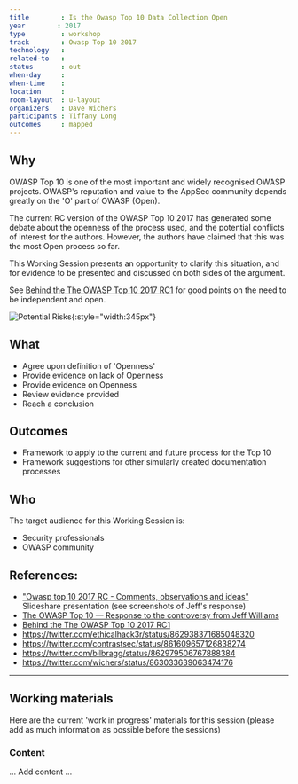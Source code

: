 ```yaml
---
title        : Is the Owasp Top 10 Data Collection Open
year		: 2017
type         : workshop
track        : Owasp Top 10 2017
technology   :
related-to   :
status       : out
when-day     :
when-time    :
location     :
room-layout  : u-layout
organizers   : Dave Wichers
participants : Tiffany Long
outcomes     : mapped
---
```


## Why

OWASP Top 10 is one of the most important and widely recognised OWASP projects. OWASP's reputation and value to the AppSec
community depends greatly on the 'O' part of OWASP (Open).

The current RC version of the OWASP Top 10 2017 has generated some debate about the openness of the process used, and the potential conflicts of interest for the authors. However, the authors have claimed that this was the most Open process so far.

This Working Session presents an opportunity to clarify this situation, and for evidence to be presented and discussed on both
sides of the argument.

See [Behind the The OWASP Top 10 2017 RC1](https://medium.com/@JoshCGrossman/behind-the-the-owasp-top-10-2017-rc1-df43236f79ff) for good points on the need to be independent and open.

![Potential Risks](https://cdn-images-1.medium.com/max/1440/1*pVqqjr479FPGgt8xOsVZfw.png){:style="width:345px"}

## What

 - Agree upon definition of 'Openness'
 - Provide evidence on lack of Openness
 - Provide evidence on Openness
 - Review evidence provided
 - Reach a conclusion

## Outcomes

- Framework to apply to the current and future process for the Top 10
- Framework suggestions for other simularly created documentation processes

## Who

The target audience for this Working Session is:

 - Security professionals
 - OWASP community

## References:

 - ["Owasp top 10 2017 RC - Comments, observations and ideas"](https://www.slideshare.net/DinisCruz/owasp-top-10-2017-rc-comments-observations-and-ideas) Slideshare presentation (see screenshots of Jeff's response)
 - [The OWASP Top 10 — Response to the controversy from Jeff Williams](https://medium.com/@JoshCGrossman/the-owasp-top-10-response-to-the-controversy-from-jeff-williams-d080f33ae1f)
 - [Behind the The OWASP Top 10 2017 RC1](https://medium.com/@JoshCGrossman/behind-the-the-owasp-top-10-2017-rc1-df43236f79ff)
 - https://twitter.com/ethicalhack3r/status/862938371685048320
 - https://twitter.com/contrastsec/status/861609657126838274
 - https://twitter.com/bilbragg/status/862979506767888384
 - https://twitter.com/wichers/status/863033639063474176

---

## Working materials

Here are the current 'work in progress' materials for this session (please add as much information as possible before the sessions)

### Content

... Add content ...
